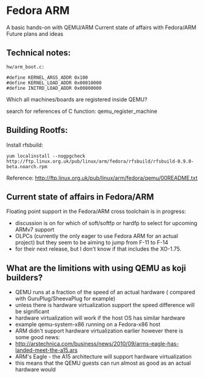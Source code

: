 # Fedora ARM

A basic hands-on with QEMU/ARM
Current state of affairs with Fedora/ARM
Future plans and ideas


## Technical notes:

    hw/arm_boot.c:
     
    #define KERNEL_ARGS_ADDR 0x100
    #define KERNEL_LOAD_ADDR 0x00010000
    #define INITRD_LOAD_ADDR 0x00800000
    
Which all machines/boards are registered inside QEMU?

search for references of C function: qemu_register_machine

## Building Rootfs:

Install rfsbuild:

    yum localinstall --nogpgcheck http://ftp.linux.org.uk/pub/linux/arm/fedora/rfsbuild/rfsbuild-0.9.0-beta.noarch.rpm

Reference: <http://ftp.linux.org.uk/pub/linux/arm/fedora/qemu/00README.txt>


## Current state of affairs in Fedora/ARM

Floating point support in the Fedora/ARM cross toolchain is in progress:

 * discussion is on for which of soft/softfp or hardfp to select for upcoming ARMv7 support
 * OLPCs (currently the only eager to use Fedora ARM for an actual project) 
   but they seem to be aiming to jump from F-11 to F-14
 * for their next release, but I don't know if that includes the XO-1.75.

## What are the limitions with using QEMU as koji builders?
 * QEMU runs at a fraction of the speed of an actual hardware ( compared with GuruPlug/SheevaPlug for example)
 * unless there is hardware virtualization support the speed difference will be significant
 * hardware virtualization will work if the host OS has similar hardware
  * example qemu-system-x86 running on a Fedora-x86 host
 * ARM didn't support hardware virtualization earlier however there is some good news:
  * <http://arstechnica.com/business/news/2010/09/arms-eagle-has-landed-meet-the-a15.ars>
   * ARM's Eagle -  the A15 architecture will support hardware virtualization
   * this means that the QEMU guests can run almost as good as an actual hardware would

